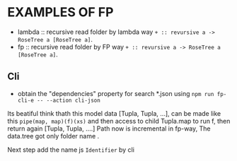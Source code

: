 # EXAMPLES OF FP

* lambda :: recursive read folder  by lambda way  ```+ :: revursive a -> RoseTree a [RoseTree a]```.
* fp :: recursive read folder  by FP way  ```+ :: revursive a -> RoseTree a [RoseTree a]```.


## Cli 
* obtain the "dependencies" property for search *.json using ```npm run fp-cli-e -- --action cli-json```  

Its beatiful think thath this model data [Tupla, Tupla, ...], can be made like this
```pipe(map, map)(f)(xs)``` and then access to child Tupla.map to run f, then return again [Tupla, Tupla, ....]
Path now is incremental in fp-way, The data.tree got only folder name .

Next step add the name js ```Identifier```  by cli 